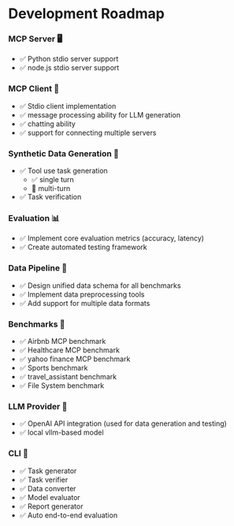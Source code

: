 # Development Roadmap

### MCP Server 🖥️
- ✅ Python stdio server support
- ✅ node.js stdio server support

### MCP Client 🤖
- ✅ Stdio client implementation
- ✅ message processing ability for LLM generation
- ✅ chatting ability
- ✅ support for connecting multiple servers

### Synthetic Data Generation 📝
- ✅ Tool use task generation
    - ✅ single turn
    - 🔲 multi-turn
- ✅ Task verification

### Evaluation 📊
- ✅ Implement core evaluation metrics (accuracy, latency)
- ✅ Create automated testing framework

### Data Pipeline 🔄
- ✅ Design unified data schema for all benchmarks
- ✅ Implement data preprocessing tools
- ✅ Add support for multiple data formats

### Benchmarks 🧪
- ✅ Airbnb MCP benchmark
- ✅ Healthcare MCP benchmark
- ✅ yahoo finance MCP benchmark
- ✅ Sports benchmark
- ✅ travel_assistant benchmark
- ✅ File System benchmark

### LLM Provider 🧠
- ✅ OpenAI API integration (used for data generation and testing)
- ✅ local vllm-based model 

### CLI 🔧
- ✅ Task generator
- ✅ Task verifier
- ✅ Data converter
- ✅ Model evaluator
- ✅ Report generator
- ✅ Auto end-to-end evaluation